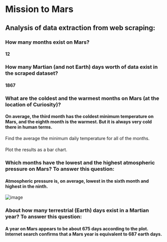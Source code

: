 # Mission to Mars

## Analysis of data extraction from web scraping:

###  How many months exist on Mars?
####  12

###  How many Martian (and not Earth) days worth of data exist in the scraped dataset?
####  1867

###  What are the coldest and the warmest months on Mars (at the location of Curiosity)? 

####  On average, the third month has the coldest minimum temperature on Mars, and the eighth month is the warmest. But it is always very cold there in human terms.

Find the average the minimum daily temperature for all of the months.
####  
Plot the results as a bar chart.


###  Which months have the lowest and the highest atmospheric pressure on Mars? To answer this question:
####  Atmospheric pressure is, on average, lowest in the sixth month and highest in the ninth.

![image]([https://github.com/jhansolo33/Mission_to_Mars/assets/119264589/61dfd08e-9547-4a9d-aa47-56159cc8c610])


###  About how many terrestrial (Earth) days exist in a Martian year? To answer this question:
#### A year on Mars appears to be about 675 days according to the plot. Internet search confirms that a Mars year is equivalent to 687 earth days.

